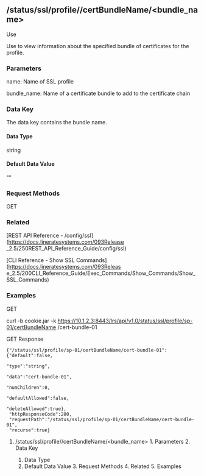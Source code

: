 ## /status/ssl/profile/<name>/certBundleName/<bundle_name>

Use

Use to view information about the specified bundle of certificates for the
profile.

### Parameters

name: Name of SSL profile

bundle_name: Name of a certificate bundle to add to the certificate chain

### Data Key

The data key contains the bundle name.

#### Data Type

string

#### Default Data Value

""

### Request Methods

GET

### Related

[REST API Reference - /config/ssl](https://docs.lineratesystems.com/093Release
_2.5/250REST_API_Reference_Guide/config/ssl)

[CLI Reference - Show SSL Commands](https://docs.lineratesystems.com/093Releas
e_2.5/200CLI_Reference_Guide/Exec_Commands/Show_Commands/Show_SSL_Commands)

### Examples

GET

curl -b cookie.jar -k
https://10.1.2.3:8443/lrs/api/v1.0/status/ssl/profile/sp-01/certBundleName
/cert-bundle-01

GET Response

    
    {"/status/ssl/profile/sp-01/certBundleName/cert-bundle-01": {"default":false,
                                                                 "type":"string",
                                                                 "data":"cert-bundle-01",
                                                                 "numChildren":0,
                                                                 "defaultAllowed":false,
                                                                 "deleteAllowed":true},
     "httpResponseCode":200,
     "requestPath":"/status/ssl/profile/sp-01/certBundleName/cert-bundle-01",
     "recurse":true}

  1. /status/ssl/profile/<name>/certBundleName/<bundle_name>
    1. Parameters
    2. Data Key
      1. Data Type
      2. Default Data Value
    3. Request Methods
    4. Related
    5. Examples

